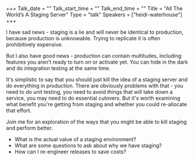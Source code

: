 +++
Talk_date = ""
Talk_start_time = ""
Talk_end_time = ""
Title = "All The World’s A Staging Server"
Type = "talk"
Speakers = ["heidi-waterhouse"]
+++

I have sad news - staging is a lie and will never be identical to production, because production is unknowable. Trying to replicate it is often prohibitively expensive.

But I also have good news - production can contain multitudes, including features you aren’t ready to turn on or activate yet. You can hide in the dark and do integration testing at the same time.

It's simplistic to say that you should just kill the idea of a staging server and do everything in production. There are obviously problems with that - you need to do unit testing, you need to avoid things that will take down a service, you may need to do essential cutovers. But it's worth examining what benefit you're getting from staging and whether you could re-allocate that effort.

Join me for an exploration of the ways that you might be able to kill staging and perform better.

- What is the actual value of a staging environment?
- What are some questions to ask about why we have staging?
- How can I re-engineer releases to save costs?